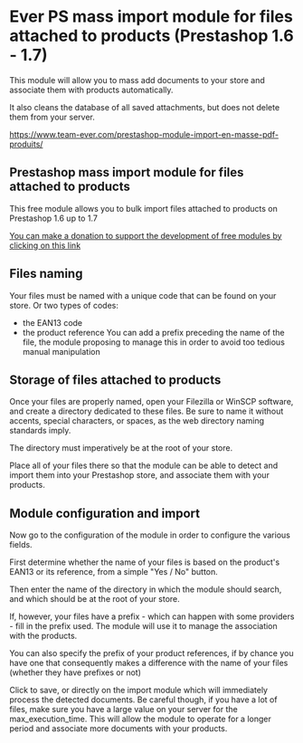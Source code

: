 # Ever PS mass import module for files attached to products (Prestashop 1.6 - 1.7)

This module will allow you to mass add documents to your store and associate them with products automatically.

It also cleans the database of all saved attachments, but does not delete them from your server.

https://www.team-ever.com/prestashop-module-import-en-masse-pdf-produits/

## Prestashop mass import module for files attached to products
This free module allows you to bulk import files attached to products on Prestashop 1.6 up to 1.7

[You can make a donation to support the development of free modules by clicking on this link](https://www.paypal.com/donate?hosted_button_id=3CM3XREMKTMSE)

## Files naming
Your files must be named with a unique code that can be found on your store. Or two types of codes:
- the EAN13 code
- the product reference
You can add a prefix preceding the name of the file, the module proposing to manage this in order to avoid too tedious manual manipulation

## Storage of files attached to products
Once your files are properly named, open your Filezilla or WinSCP software, and create a directory dedicated to these files. Be sure to name it without accents, special characters, or spaces, as the web directory naming standards imply.

The directory must imperatively be at the root of your store.

Place all of your files there so that the module can be able to detect and import them into your Prestashop store, and associate them with your products.

## Module configuration and import
Now go to the configuration of the module in order to configure the various fields.

First determine whether the name of your files is based on the product's EAN13 or its reference, from a simple "Yes / No" button.

Then enter the name of the directory in which the module should search, and which should be at the root of your store.

If, however, your files have a prefix - which can happen with some providers - fill in the prefix used. The module will use it to manage the association with the products.

You can also specify the prefix of your product references, if by chance you have one that consequently makes a difference with the name of your files (whether they have prefixes or not)

Click to save, or directly on the import module which will immediately process the detected documents. Be careful though, if you have a lot of files, make sure you have a large value on your server for the max_execution_time. This will allow the module to operate for a longer period and associate more documents with your products.